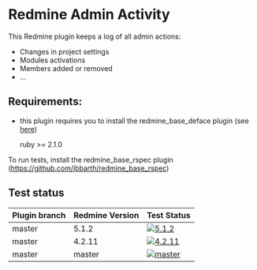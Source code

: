 Redmine Admin Activity
======================

This Redmine plugin keeps a log of all admin actions:
- Changes in project settings
- Modules activations
- Members added or removed
- ...

## Requirements:

* this plugin requires you to install the redmine_base_deface plugin (see [here](https://github.com/jbbarth/redmine_base_deface))

    ruby >= 2.1.0

To run tests, install the redmine_base_rspec plugin (https://github.com/jbbarth/redmine_base_rspec)


## Test status

|Plugin branch| Redmine Version | Test Status       |
|-------------|-----------------|-------------------|
|master       | 5.1.2           | [![5.1.2][1]][5]  |
|master       | 4.2.11          | [![4.2.11][2]][5] |
|master       | master          | [![master][4]][5] |

[1]: https://github.com/nanego/redmine_admin_activity/actions/workflows/5_1_2.yml/badge.svg
[2]: https://github.com/nanego/redmine_admin_activity/actions/workflows/4_2_11.yml/badge.svg
[4]: https://github.com/nanego/redmine_admin_activity/actions/workflows/master.yml/badge.svg
[5]: https://github.com/nanego/redmine_admin_activity/actions
